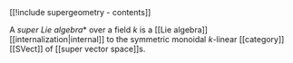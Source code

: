 <div class="rightHandSide toc">
[[!include supergeometry - contents]]
</div>


A *super Lie algebra** over a field $k$ is a [[Lie algebra]][[internalization|internal]] to the symmetric monoidal $k$-linear [[category]] [[SVect]] of [[super vector space]]s.

